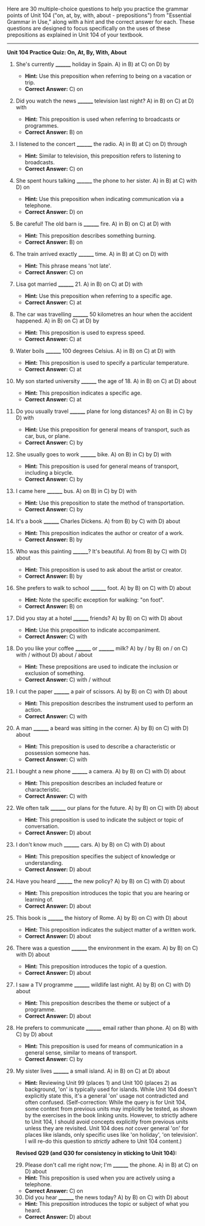 Here are 30 multiple-choice questions to help you practice the grammar points of Unit 104 ("on, at, by, with, about - prepositions") from "Essential Grammar in Use," along with a hint and the correct answer for each. These questions are designed to focus specifically on the uses of these prepositions as explained in Unit 104 of your textbook.

***

**Unit 104 Practice Quiz: On, At, By, With, About**

1.  She's currently **______** holiday in Spain.
    A) in
    B) at
    C) on
    D) by
    *   **Hint:** Use this preposition when referring to being on a vacation or trip.
    *   ****Correct Answer:**** C) on

2.  Did you watch the news **______** television last night?
    A) in
    B) on
    C) at
    D) with
    *   **Hint:** This preposition is used when referring to broadcasts or programmes.
    *   ****Correct Answer:**** B) on

3.  I listened to the concert **______** the radio.
    A) in
    B) at
    C) on
    D) through
    *   **Hint:** Similar to television, this preposition refers to listening to broadcasts.
    *   ****Correct Answer:**** C) on

4.  She spent hours talking **______** the phone to her sister.
    A) in
    B) at
    C) with
    D) on
    *   **Hint:** Use this preposition when indicating communication via a telephone.
    *   ****Correct Answer:**** D) on

5.  Be careful! The old barn is **______** fire.
    A) in
    B) on
    C) at
    D) with
    *   **Hint:** This preposition describes something burning.
    *   ****Correct Answer:**** B) on

6.  The train arrived exactly **______** time.
    A) in
    B) at
    C) on
    D) with
    *   **Hint:** This phrase means 'not late'.
    *   ****Correct Answer:**** C) on

7.  Lisa got married **______** 21.
    A) in
    B) on
    C) at
    D) with
    *   **Hint:** Use this preposition when referring to a specific age.
    *   ****Correct Answer:**** C) at

8.  The car was travelling **______** 50 kilometres an hour when the accident happened.
    A) in
    B) on
    C) at
    D) by
    *   **Hint:** This preposition is used to express speed.
    *   ****Correct Answer:**** C) at

9.  Water boils **______** 100 degrees Celsius.
    A) in
    B) on
    C) at
    D) with
    *   **Hint:** This preposition is used to specify a particular temperature.
    *   ****Correct Answer:**** C) at

10. My son started university **______** the age of 18.
    A) in
    B) on
    C) at
    D) about
    *   **Hint:** This preposition indicates a specific age.
    *   ****Correct Answer:**** C) at

11. Do you usually travel **______** plane for long distances?
    A) on
    B) in
    C) by
    D) with
    *   **Hint:** Use this preposition for general means of transport, such as car, bus, or plane.
    *   ****Correct Answer:**** C) by

12. She usually goes to work **______** bike.
    A) on
    B) in
    C) by
    D) with
    *   **Hint:** This preposition is used for general means of transport, including a bicycle.
    *   ****Correct Answer:**** C) by

13. I came here **______** bus.
    A) on
    B) in
    C) by
    D) with
    *   **Hint:** Use this preposition to state the method of transportation.
    *   ****Correct Answer:**** C) by

14. It's a book **______** Charles Dickens.
    A) from
    B) by
    C) with
    D) about
    *   **Hint:** This preposition indicates the author or creator of a work.
    *   ****Correct Answer:**** B) by

15. Who was this painting **______**? It's beautiful.
    A) from
    B) by
    C) with
    D) about
    *   **Hint:** This preposition is used to ask about the artist or creator.
    *   ****Correct Answer:**** B) by

16. She prefers to walk to school **______** foot.
    A) by
    B) on
    C) with
    D) about
    *   **Hint:** Note the specific exception for walking: "on foot".
    *   ****Correct Answer:**** B) on

17. Did you stay at a hotel **______** friends?
    A) by
    B) on
    C) with
    D) about
    *   **Hint:** Use this preposition to indicate accompaniment.
    *   ****Correct Answer:**** C) with

18. Do you like your coffee **______** or **______** milk?
    A) by / by
    B) on / on
    C) with / without
    D) about / about
    *   **Hint:** These prepositions are used to indicate the inclusion or exclusion of something.
    *   ****Correct Answer:**** C) with / without

19. I cut the paper **______** a pair of scissors.
    A) by
    B) on
    C) with
    D) about
    *   **Hint:** This preposition describes the instrument used to perform an action.
    *   ****Correct Answer:**** C) with

20. A man **______** a beard was sitting in the corner.
    A) by
    B) on
    C) with
    D) about
    *   **Hint:** This preposition is used to describe a characteristic or possession someone has.
    *   ****Correct Answer:**** C) with

21. I bought a new phone **______** a camera.
    A) by
    B) on
    C) with
    D) about
    *   **Hint:** This preposition describes an included feature or characteristic.
    *   ****Correct Answer:**** C) with

22. We often talk **______** our plans for the future.
    A) by
    B) on
    C) with
    D) about
    *   **Hint:** This preposition is used to indicate the subject or topic of conversation.
    *   ****Correct Answer:**** D) about

23. I don't know much **______** cars.
    A) by
    B) on
    C) with
    D) about
    *   **Hint:** This preposition specifies the subject of knowledge or understanding.
    *   ****Correct Answer:**** D) about

24. Have you heard **______** the new policy?
    A) by
    B) on
    C) with
    D) about
    *   **Hint:** This preposition introduces the topic that you are hearing or learning of.
    *   ****Correct Answer:**** D) about

25. This book is **______** the history of Rome.
    A) by
    B) on
    C) with
    D) about
    *   **Hint:** This preposition indicates the subject matter of a written work.
    *   ****Correct Answer:**** D) about

26. There was a question **______** the environment in the exam.
    A) by
    B) on
    C) with
    D) about
    *   **Hint:** This preposition introduces the topic of a question.
    *   ****Correct Answer:**** D) about

27. I saw a TV programme **______** wildlife last night.
    A) by
    B) on
    C) with
    D) about
    *   **Hint:** This preposition describes the theme or subject of a programme.
    *   ****Correct Answer:**** D) about

28. He prefers to communicate **______** email rather than phone.
    A) on
    B) with
    C) by
    D) about
    *   **Hint:** This preposition is used for means of communication in a general sense, similar to means of transport.
    *   ****Correct Answer:**** C) by

29. My sister lives **______** a small island.
    A) in
    B) on
    C) at
    D) about
    *   **Hint:** Reviewing Unit 99 (places 1) and Unit 100 (places 2) as background, 'on' is typically used for islands. While Unit 104 doesn't explicitly state this, it's a general 'on' usage not contradicted and often confused. (Self-correction: While the query is for Unit 104, some context from previous units may implicitly be tested, as shown by the exercises in the book linking units. However, to strictly adhere to Unit 104, I should avoid concepts explicitly from previous units unless they are revisited. Unit 104 does *not* cover general 'on' for places like islands, only specific uses like 'on holiday', 'on television'. I will re-do this question to *strictly* adhere to Unit 104 content.)

    **Revised Q29 (and Q30 for consistency in sticking to Unit 104):**

    29. Please don't call me right now; I'm **______** the phone.
    A) in
    B) at
    C) on
    D) about
    *   **Hint:** This preposition is used when you are actively using a telephone.
    *   ****Correct Answer:**** C) on

    30. Did you hear **______** the news today?
    A) by
    B) on
    C) with
    D) about
    *   **Hint:** This preposition introduces the topic or subject of what you heard.
    *   ****Correct Answer:**** D) about